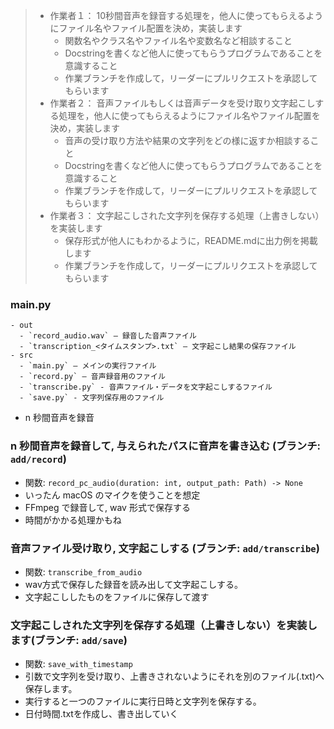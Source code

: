 > -   作業者１： 10秒間音声を録音する処理を，他人に使ってもらえるようにファイル名やファイル配置を決め，実装します
>     -   関数名やクラス名やファイル名や変数名など相談すること
>     -   Docstringを書くなど他人に使ってもらうプログラムであることを意識すること
>     -   作業ブランチを作成して，リーダーにプルリクエストを承認してもらいます
> -   作業者２： 音声ファイルもしくは音声データを受け取り文字起こしする処理を，他人に使ってもらえるようにファイル名やファイル配置を決め，実装します
>     -   音声の受け取り方法や結果の文字列をどの様に返すか相談すること
>     -   Docstringを書くなど他人に使ってもらうプログラムであることを意識すること
>     -   作業ブランチを作成して，リーダーにプルリクエストを承認してもらいます
> -   作業者３： 文字起こしされた文字列を保存する処理（上書きしない）を実装します
>     -   保存形式が他人にもわかるように，README.mdに出力例を掲載します
>     -   作業ブランチを作成して，リーダーにプルリクエストを承認してもらいます

### main.py

```
- out
  - `record_audio.wav` — 録音した音声ファイル
  - `transcription_<タイムスタンプ>.txt` — 文字起こし結果の保存ファイル
- src
  - `main.py` — メインの実行ファイル
  - `record.py` — 音声録音用のファイル
  - `transcribe.py` - 音声ファイル・データを文字起こしするファイル
  - `save.py` - 文字列保存用のファイル
```

- n 秒間音声を録音

### n 秒間音声を録音して, 与えられたパスに音声を書き込む (ブランチ: `add/record`)

- 関数: `record_pc_audio(duration: int, output_path: Path) -> None`
- いったん macOS のマイクを使うことを想定
- FFmpeg で録音して, wav 形式で保存する
- 時間がかかる処理かもね

### 音声ファイル受け取り, 文字起こしする (ブランチ: `add/transcribe`)

- 関数: `transcribe_from_audio`
- wav方式で保存した録音を読み出して文字起こしする。
- 文字起こししたものをファイルに保存して渡す

### 文字起こしされた文字列を保存する処理（上書きしない）を実装します(ブランチ: `add/save`)

- 関数: `save_with_timestamp`
- 引数で文字列を受け取り、上書きされないようにそれを別のファイル(.txt)へ保存します。
- 実行すると一つのファイルに実行日時と文字列を保存する。
- 日付時間.txtを作成し、書き出していく
